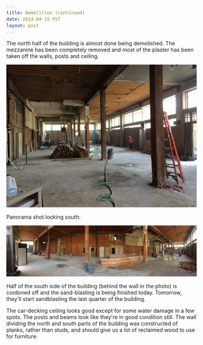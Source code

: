 ```yaml
---
title: Demolition (continued)
date: 2014-04-15 PST
layout: post
---
```


The north half of the building is almost done being demolished. The mezzanine has been completely removed and most of the plaster has been taken off the walls, posts and ceiling.

![](/img/news/IMG_0014.jpg)

<span class="more"></span>

Panorama shot looking south:

![](/img/news/IMG_0017.jpg)

Half of the south side of the building (behind the wall in the photo) is cordoned off and the sand-blasting is being finished today. Tomorrow, they'll start sandblasting the last quarter of the building.

The car-decking ceiling looks good except for some water damage in a few spots. The posts and beams look like they're in good condition still. The wall dividing the north and south parts of the building was constructed of planks, rather than studs, and should give us a lot of reclaimed wood to use for furniture.

